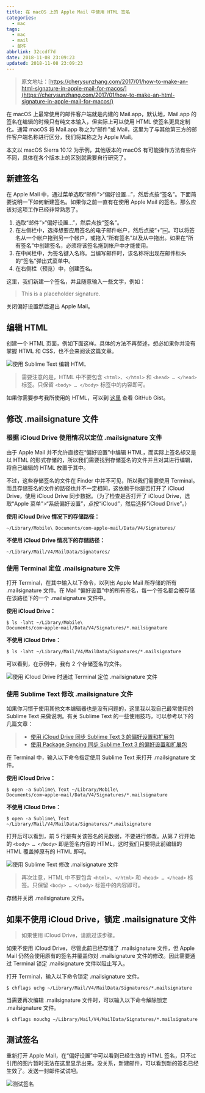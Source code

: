 ```yaml
---
title: 在 macOS 上的 Apple Mail 中使用 HTML 签名
categories:
  - mac
tags:
  - mac
  - mail
  - 邮件
abbrlink: 32ccdf7d
date: 2018-11-08 23:09:23
updated: 2018-11-08 23:09:23
---
```


> 原文地址：[https://cherysunzhang.com/2017/01/how-to-make-an-html-signature-in-apple-mail-for-macos/](https://cherysunzhang.com/2017/01/how-to-make-an-html-signature-in-apple-mail-for-macos/)

在 macOS 上最常使用的邮件客户端就是内建的 Mail.app，默认地，Mail.app 的签名在编辑的时候只有纯文本输入，但实际上可以使用 HTML 使签名更具定制化。通常 macOS 将 Mail.app 称之为“邮件”或 Mail，这里为了与其他第三方的邮件客户端名称进行区分，我们将其称之为 Apple Mail。

本文以 macOS Sierra 10.12 为示例，其他版本的 macOS 有可能操作方法有些许不同，具体在各个版本上的区别就需要自行研究了。

<!--more-->

## 新建签名

在 Apple Mail 中，通过菜单选取“邮件”>“偏好设置…”，然后点按“签名”。下面简要说明一下如何新建签名。如果你之前一直有在使用 Apple Mail 的签名，那么应该对这项工作已经非常熟悉了。

1. 选取“邮件”>“偏好设置…”，然后点按“签名”。
2. 在左侧栏中，选择想要应用签名的电子邮件帐户，然后点按“+”￼。可以将签名从一个帐户拖到另一个帐户，或拖入“所有签名”以及从中拖出。如果在“所有签名”中创建签名，必须将该签名拖到帐户中才能使用。
3. 在中间栏中，为签名键入名称。当编写邮件时，该名称将出现在邮件标头的“签名”弹出式菜单中。
4. 在右侧栏（预览）中，创建签名。

这里，我们新建一个签名，并且随意输入一些文字，例如：

> This is a placeholder signature.

关闭偏好设置然后退出 Apple Mail。

## 编辑 HTML

创建一个 HTML 页面，例如下面这样。具体的方法不再赘述，想必如果你并没有掌握 HTML 和 CSS，也不会来阅读这篇文章。

![使用 Sublime Text 编辑 HTML](https://cherysunzhang.com/static/2017/01/editing-html.png)

> 需要注意的是，HTML 中不要包含 `<html>`、`</html>` 和 `<head> … </head>` 标签。只保留 `<body> … </body>` 标签中的内容即可。

如果你需要参考我所使用的 HTML，可以到 [这里](https://gist.github.com/cherysun/dbcfff9c03b145646b392d21d0780030) 查看 GitHub Gist。

## 修改 .mailsignature 文件

### 根据 iCloud Drive 使用情况以定位 .mailsignature 文件

由于 Apple Mail 并不允许直接在“偏好设置”中编辑 HTML，而实际上签名却又是以 HTML 的形式存储的，所以我们需要找到存储签名的文件并且对其进行编辑，将自己编辑的 HTML 放置于其中。

不过，这些存储签名的文件在 Finder 中并不可见，所以我们需要使用 Terminal。而且存储签名的文件的路径也并不一定相同，这依赖于你是否打开了 iCloud Drive，使用 iCloud Drive 同步数据。（为了检查是否打开了 iCloud Drive，选取“Apple 菜单”>“系统偏好设置”，点按“iCloud”，然后选择“iCloud Drive”。）

**使用 iCloud Drive 情况下的存储路径：**

```shell
~/Library/Mobile\ Documents/com~apple~mail/Data/V4/Signatures/
```

**不使用 iCloud Drive 情况下的存储路径：**

```shell
~/Library/Mail/V4/MailData/Signatures/
```

### 使用 Terminal 定位 .mailsignature 文件

打开 Terminal，在其中输入以下命令，以列出 Apple Mail 所存储的所有 .mailsignature 文件。在 Mail “偏好设置”中的所有签名，每一个签名都会被存储在该路径下的一个 .mailsignature 文件中。

**使用 iCloud Drive：**

```shell
$ ls -laht ~/Library/Mobile\ Documents/com~apple~mail/Data/V4/Signatures/*.mailsignature
```

**不使用 iCloud Drive：**

```shell
$ ls -laht ~/Library/Mail/V4/MailData/Signatures/*.mailsignature
```

可以看到，在示例中，我有 2 个存储签名的文件。

![使用 iCloud Drive 时通过 Terminal 定位 .mailsignature 文件](https://cherysunzhang.com/static/2017/01/list-mailsignature-files-in-terminal.png)

### 使用 Sublime Text 修改 .mailsignature 文件

如果你习惯于使用其他文本编辑器也是没有问题的，这里我以我自己最常使用的 Sublime Text 来做说明。有关 Sublime Text 的一些使用技巧，可以参考以下的几篇文章：

> - [使用 iCloud Drive 同步 Sublime Text 3 的偏好设置和扩展包](https://cherysunzhang.com/2016/07/sync-sublime-text-3-preferences-and-installed-packages-using-icloud-drive/)
> - [使用 Package Syncing 同步 Sublime Text 3 的偏好设置和扩展包](https://cherysunzhang.com/2016/08/syncing-sublime-text-3-preferences-and-installed-packages-using-package-syncing/)

在 Terminal 中，输入以下命令指定使用 Sublime Text 来打开 .mailsignature 文件。

**使用 iCloud Drive：**

```shell
$ open -a Sublime\ Text ~/Library/Mobile\ Documents/com~apple~mail/Data/V4/Signatures/*.mailsignature
```

**不使用 iCloud Drive：**

```shell
$ open -a Sublime\ Text ~/Library/Mail/V4/MailData/Signatures/*.mailsignature
```

打开后可以看到，前 5 行是有关该签名的元数据，不要进行修改。从第 7 行开始的 `<body> … </body>` 即是签名内容的 HTML，这时我们只要将此前编辑的 HTML 覆盖掉原有的 HTML 即可。

![使用 Sublime Text 修改 .mailsignature 文件](https://cherysunzhang.com/static/2017/01/changing-mailsignature-files.png)

> 再次注意，HTML 中不要包含 `<html>`、`</html>` 和 `<head> … </head>` 标签。只保留 `<body> … </body>` 标签中的内容即可。

存储并关闭 .mailsignature 文件。

## 如果不使用 iCloud Drive，锁定 .mailsignature 文件

> 如果使用 iCloud Drive，请跳过该步骤。

如果不使用 iCloud Drive，尽管此前已经存储了 .mailsignature 文件，但 Apple Mail 仍然会使用原有的签名并覆盖你对 .mailsignature 文件的修改。因此需要通过 Terminal 锁定 .mailsignature 文件以阻止写入。

打开 Terminal，输入以下命令锁定 .mailsignature 文件。

```shell
$ chflags uchg ~/Library/Mail/V4/MailData/Signatures/*.mailsignature
```

当需要再次编辑 .mailsignature 文件时，可以输入以下命令解除锁定 .mailsignature 文件。

```shell
$ chflags nouchg ~/Library/Mail/V4/MailData/Signatures/*.mailsignature
```

## 测试签名

重新打开 Apple Mail，在“偏好设置”中可以看到已经生效的 HTML 签名，只不过引用的图片暂时无法在这里显示出来。没关系，新建邮件，可以看到新的签名已经生效了。发送一封邮件试试吧。

![测试签名](https://cherysunzhang.com/static/2017/01/testing-signature.png)